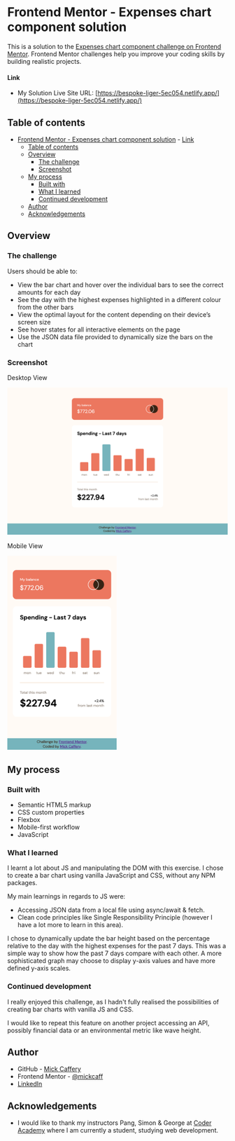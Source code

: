# Frontend Mentor - Expenses chart component solution

This is a solution to the [Expenses chart component challenge on Frontend Mentor](https://www.frontendmentor.io/challenges/expenses-chart-component-e7yJBUdjwt). Frontend Mentor challenges help you improve your coding skills by building realistic projects. 

#### Link

- My Solution Live Site URL: [https://bespoke-liger-5ec054.netlify.app/](https://bespoke-liger-5ec054.netlify.app/)

## Table of contents

- [Frontend Mentor - Expenses chart component solution](#frontend-mentor---expenses-chart-component-solution)
      - [Link](#link)
  - [Table of contents](#table-of-contents)
  - [Overview](#overview)
    - [The challenge](#the-challenge)
    - [Screenshot](#screenshot)
  - [My process](#my-process)
    - [Built with](#built-with)
    - [What I learned](#what-i-learned)
    - [Continued development](#continued-development)
  - [Author](#author)
  - [Acknowledgements](#acknowledgements)

## Overview

### The challenge

Users should be able to:

- View the bar chart and hover over the individual bars to see the correct amounts for each day
- See the day with the highest expenses highlighted in a different colour from the other bars
- View the optimal layout for the content depending on their device’s screen size
- See hover states for all interactive elements on the page
- Use the JSON data file provided to dynamically size the bars on the chart

### Screenshot

Desktop View

![Desktop view screenshot](./images/final-desktop.png)

Mobile View

<img src="./images/final-mobile.png" alt="Mobile view screenshot" width="250px">



## My process

### Built with

- Semantic HTML5 markup
- CSS custom properties
- Flexbox
- Mobile-first workflow
- JavaScript


### What I learned

I learnt a lot about JS and manipulating the DOM with this exercise. I chose to create a bar chart using vanilla JavaScript and CSS, without any NPM packages.

My main learnings in regards to JS were:
- Accessing JSON data from a local file using async/await & fetch.
- Clean code principles like Single Responsibility Principle (however I have a lot more to learn in this area).

I chose to dynamically update the bar height based on the percentage relative to the day with the highest expenses for the past 7 days. This was a simple way to show how the past 7 days compare with each other. A more sophisticated graph may choose to display y-axis values and have more defined y-axis scales. 


### Continued development

I really enjoyed this challenge, as I hadn't fully realised the possibilities of creating bar charts with vanilla JS and CSS. 

I would like to repeat this feature on another project accessing an API, possibly financial data or an environmental metric like wave height. 


## Author

- GitHub - [Mick Caffery](https://github.com/mickcaff)
- Frontend Mentor - [@mickcaff](https://www.frontendmentor.io/profile/mickcaff)
- [LinkedIn](https://www.linkedin.com/in/mcaffery/)


## Acknowledgements

- I would like to thank my instructors Pang, Simon & George at [Coder Academy](https://www.coderacademy.edu.au/) where I am currently a student, studying web development.